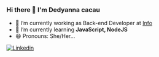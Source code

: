 ### Hi there 👋 I'm Dedyanna cacau

- 🔭 I’m currently working as Back-end Developer at [Info](https://www.linkedin.com/company/info15anos/mycompany/)
- 🌱 I’m currently learning **JavaScript, NodeJS**
- 😄 Pronouns: She/Her...

[![Linkedin](https://img.shields.io/badge/-LinkedIn-060606?style=flat&labelColor=0D0D0D&logo=Linkedin&Color=white)](https://www.linkedin.com/in/dedyanna-cacau/)
